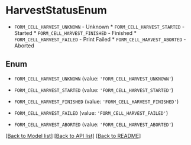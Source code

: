 # HarvestStatusEnum

* `FORM_CELL_HARVEST_UNKNOWN` - Unknown * `FORM_CELL_HARVEST_STARTED` - Started * `FORM_CELL_HARVEST_FINISHED` - Finished * `FORM_CELL_HARVEST_FAILED` - Print Failed * `FORM_CELL_HARVEST_ABORTED` - Aborted

## Enum

* `FORM_CELL_HARVEST_UNKNOWN` (value: `'FORM_CELL_HARVEST_UNKNOWN'`)

* `FORM_CELL_HARVEST_STARTED` (value: `'FORM_CELL_HARVEST_STARTED'`)

* `FORM_CELL_HARVEST_FINISHED` (value: `'FORM_CELL_HARVEST_FINISHED'`)

* `FORM_CELL_HARVEST_FAILED` (value: `'FORM_CELL_HARVEST_FAILED'`)

* `FORM_CELL_HARVEST_ABORTED` (value: `'FORM_CELL_HARVEST_ABORTED'`)

[[Back to Model list]](../README.md#documentation-for-models) [[Back to API list]](../README.md#documentation-for-api-endpoints) [[Back to README]](../README.md)


